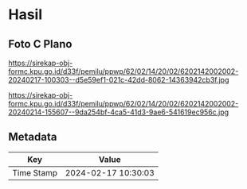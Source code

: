 # Hasil

## Foto C Plano

https://sirekap-obj-formc.kpu.go.id/d33f/pemilu/ppwp/62/02/14/20/02/6202142002002-20240217-100303--d5e59ef1-021c-42dd-8062-14363942cb3f.jpg

https://sirekap-obj-formc.kpu.go.id/d33f/pemilu/ppwp/62/02/14/20/02/6202142002002-20240214-155607--9da254bf-4ca5-41d3-9ae6-541619ec956c.jpg


## Metadata

| Key        | Value               |
| ---------- | ------------------- |
| Time Stamp | 2024-02-17 10:30:03 |



